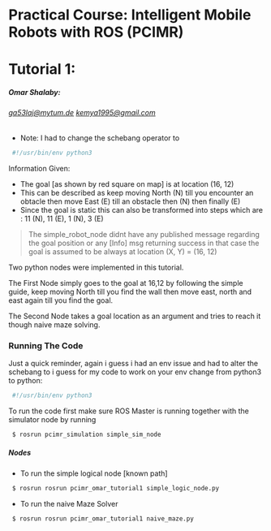 # Practical Course: Intelligent Mobile Robots with ROS (PCIMR)




# Tutorial 1:
##### Omar Shalaby: 
###### ga53laj@mytum.de kemya1995@gmail.com

  - Note: I had to change the schebang operator to 
```py
 #!/usr/bin/env python3
```

  


Information Given:
  - The goal [as shown by red square on map] is at location (16, 12)
  - This can be described as keep moving North (N) till you encounter an obtacle then move East (E) till an obstacle then (N) then finally (E)
  - Since the goal is static this can also be transformed into steps which are : 11 (N), 11 (E), 1 (N), 3 (E)

>The simple_robot_node didnt have any published message regarding the goal  position or any [Info] msg returning success in that case the goal is assumed to be always at location (X, Y) = (16, 12)




Two python nodes were implemented in this tutorial.

The First Node simply goes to the goal at 16,12 by following the simple guide, keep moving North till you find the wall then move east, north and east again till you find the goal.

The Second Node takes a goal location as an argument and tries to reach it though naive maze solving.

### Running The Code

Just a quick reminder, again i guess i had an env issue and had to alter the schebang to i guess for my code to work on your env change from python3 to python:

```py
 #!/usr/bin/env python3
```
To run the code first make sure ROS Master is running together with the simulator node by running
```py
 $ rosrun pcimr_simulation simple_sim_node
```
##### Nodes
- To run the simple logical node [known path]
```py
 $ rosrun rosrun pcimr_omar_tutorial1 simple_logic_node.py
```

- To run the naive Maze Solver
```py
 $ rosrun rosrun pcimr_omar_tutorial1 naive_maze.py
```






